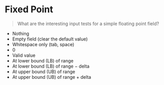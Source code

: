 # Fixed Point

> What are the interesting input tests for a simple floating point field?

- Nothing
- Empty field (clear the default value)
- Whitespace only (tab, space)
- 0
- Valid value
- At lower bound (LB) of range
- At lower bound (LB) of range − delta
- At upper bound (UB) of range
- At upper bound (UB) of range + delta
